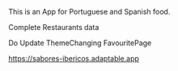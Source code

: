 This is an App for Portuguese and Spanish food.

Complete Restaurants data

Do Update
ThemeChanging
FavouritePage

https://sabores-ibericos.adaptable.app
